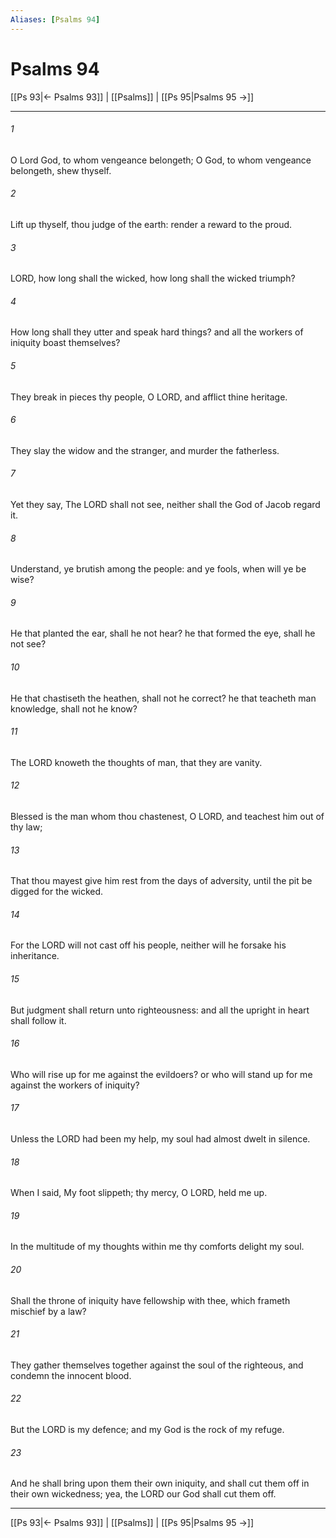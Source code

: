 ```yaml
---
Aliases: [Psalms 94]
---
```

# Psalms 94

[[Ps 93|← Psalms 93]] | [[Psalms]] | [[Ps 95|Psalms 95 →]]
***



###### 1 
O Lord God, to whom vengeance belongeth; O God, to whom vengeance belongeth, shew thyself. 

###### 2 
Lift up thyself, thou judge of the earth: render a reward to the proud. 

###### 3 
LORD, how long shall the wicked, how long shall the wicked triumph? 

###### 4 
How long shall they utter and speak hard things? and all the workers of iniquity boast themselves? 

###### 5 
They break in pieces thy people, O LORD, and afflict thine heritage. 

###### 6 
They slay the widow and the stranger, and murder the fatherless. 

###### 7 
Yet they say, The LORD shall not see, neither shall the God of Jacob regard it. 

###### 8 
Understand, ye brutish among the people: and ye fools, when will ye be wise? 

###### 9 
He that planted the ear, shall he not hear? he that formed the eye, shall he not see? 

###### 10 
He that chastiseth the heathen, shall not he correct? he that teacheth man knowledge, shall not he know? 

###### 11 
The LORD knoweth the thoughts of man, that they are vanity. 

###### 12 
Blessed is the man whom thou chastenest, O LORD, and teachest him out of thy law; 

###### 13 
That thou mayest give him rest from the days of adversity, until the pit be digged for the wicked. 

###### 14 
For the LORD will not cast off his people, neither will he forsake his inheritance. 

###### 15 
But judgment shall return unto righteousness: and all the upright in heart shall follow it. 

###### 16 
Who will rise up for me against the evildoers? or who will stand up for me against the workers of iniquity? 

###### 17 
Unless the LORD had been my help, my soul had almost dwelt in silence. 

###### 18 
When I said, My foot slippeth; thy mercy, O LORD, held me up. 

###### 19 
In the multitude of my thoughts within me thy comforts delight my soul. 

###### 20 
Shall the throne of iniquity have fellowship with thee, which frameth mischief by a law? 

###### 21 
They gather themselves together against the soul of the righteous, and condemn the innocent blood. 

###### 22 
But the LORD is my defence; and my God is the rock of my refuge. 

###### 23 
And he shall bring upon them their own iniquity, and shall cut them off in their own wickedness; yea, the LORD our God shall cut them off.

***
[[Ps 93|← Psalms 93]] | [[Psalms]] | [[Ps 95|Psalms 95 →]]
